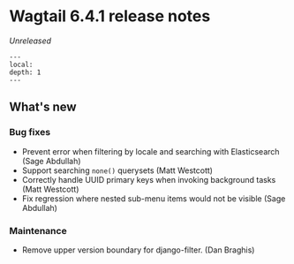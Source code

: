 # Wagtail 6.4.1 release notes

_Unreleased_

```{contents}
---
local:
depth: 1
---
```

## What's new

### Bug fixes

 * Prevent error when filtering by locale and searching with Elasticsearch (Sage Abdullah)
 * Support searching `none()` querysets (Matt Westcott)
 * Correctly handle UUID primary keys when invoking background tasks (Matt Westcott)
 * Fix regression where nested sub-menu items would not be visible (Sage Abdullah)

### Maintenance

 * Remove upper version boundary for django-filter. (Dan Braghis)
